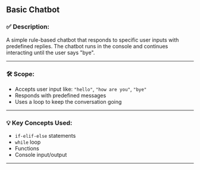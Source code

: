 ## Basic Chatbot

### ✅ Description:
A simple rule-based chatbot that responds to specific user inputs with predefined replies. The chatbot runs in the console and continues interacting until the user says "bye".

---

### 🛠 Scope:
- Accepts user input like: `"hello"`, `"how are you"`, `"bye"`
- Responds with predefined messages
- Uses a loop to keep the conversation going

---

### 💡 Key Concepts Used:
- `if-elif-else` statements
- `while` loop
- Functions
- Console input/output

---


